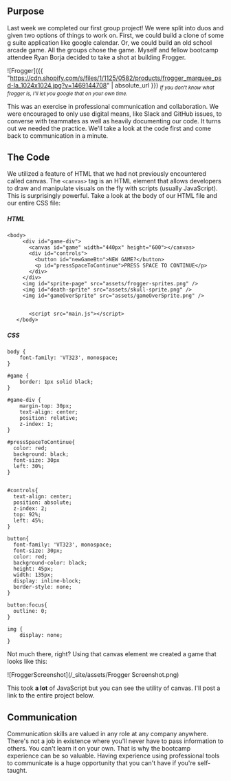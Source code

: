 ## Purpose

Last week we completed our first group project! We were split into duos and given two options of things to work on. First, we could build a clone of some g suite application like google calendar. Or, we could build an old school arcade game. All the groups chose the game. Myself and fellow bootcamp attendee Ryan Borja decided to take a shot at building Frogger.

![Frogger]({{ "https://cdn.shopify.com/s/files/1/1125/0582/products/frogger_marquee_psd-la_1024x1024.jpg?v=1469144708" | absolute_url }})
<sub>*If you don't know what frogger is, I'll let you google that on your own time.*</sub>

This was an exercise in professional communication and collaboration. We were encouraged to only use digital means, like Slack and GitHub issues, to converse with teammates as well as heavily documenting our code. It turns out we needed the practice. We'll take a look at the code first and come back to communication in a minute.

## The Code

We utilized a feature of HTML that we had not previously encountered called canvas. The `<canvas>` tag is an HTML element that allows developers to draw and manipulate visuals on the fly with scripts (usually JavaScript). This is surprisingly powerful. Take a look at the body of our HTML file and our entire CSS file:

##### HTML
```
<body>
     <div id="game-div">
       <canvas id="game" width="440px" height="600"></canvas>
       <div id="controls">
         <button id="newGameBtn">NEW GAME?</button>
         <p id="pressSpaceToContinue">PRESS SPACE TO CONTINUE</p>
       </div>
     </div>
     <img id="sprite-page" src="assets/frogger-sprites.png" />
     <img id="death-sprite" src="assets/skull-sprite.png" />
     <img id="gameOverSprite" src="assets/gameOverSprite.png" />


       <script src="main.js"></script>
   </body>
   ```

##### CSS
```
body {
    font-family: 'VT323', monospace;
}

#game {
    border: 1px solid black;
}

#game-div {
    margin-top: 30px;
    text-align: center;
    position: relative;
    z-index: 1;
}

#pressSpaceToContinue{
  color: red;
  background: black;
  font-size: 30px
  left: 30%;
}


#controls{
  text-align: center;
  position: absolute;
  z-index: 2;
  top: 92%;
  left: 45%;
}

button{
  font-family: 'VT323', monospace;
  font-size: 30px;
  color: red;
  background-color: black;
  height: 45px;
  width: 135px;
  display: inline-block;
  border-style: none;
}

button:focus{
  outline: 0;
}

img {
    display: none;
}
```

Not much there, right? Using that canvas element we created a game that looks like this:

![FroggerScreenshot](/_site/assets/Frogger Screenshot.png)

This took <strong>a lot</strong> of JavaScript but you can see the utility of canvas. I'll post a link to the entire project below.

## Communication

Communication skills are valued in any role at any company anywhere. There's not a job in existence where you'll never have to pass information to others. You can't learn it on your own. That is why the bootcamp experience can be so valuable. Having experience using professional tools to communicate is a huge opportunity that you can't have if you're self-taught.
